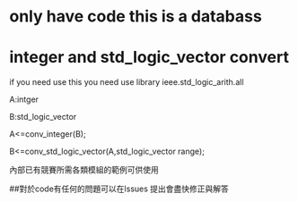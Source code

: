 # only have code this is a databass

# integer and std_logic_vector convert
if you need use this you need use library ieee.std_logic_arith.all

A:intger

B:std_logic_vector

A<=conv_integer(B);

B<=conv_std_logic_vector(A,std_logic_vector range);

內部已有競賽所需各類模組的範例可供使用

##對於code有任何的問題可以在lssues 提出會盡快修正與解答
